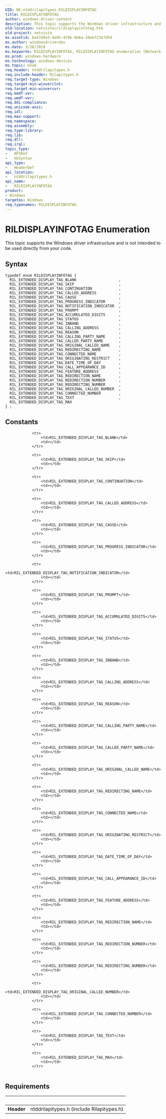 ```yaml
---
UID: NE:ntddrilapitypes.RILDISPLAYINFOTAG
title: RILDISPLAYINFOTAG
author: windows-driver-content
description: This topic supports the Windows driver infrastructure and is not intended to be used directly from your code.
old-location: netvista\rildisplayinfotag.htm
old-project: netvista
ms.assetid: ba47d9e3-4e95-479b-9e6a-10eb723e7d59
ms.author: windowsdriverdev
ms.date: 3/26/2018
ms.keywords: RILDISPLAYINFOTAG, RILDISPLAYINFOTAG enumeration [Network Drivers Starting with Windows Vista], RIL_EXTENDED_DISPLAY_TAG_ACCUMULATED_DIGITS, RIL_EXTENDED_DISPLAY_TAG_CALLED_ADDRESS, RIL_EXTENDED_DISPLAY_TAG_CALLED_PARTY_NAME, RIL_EXTENDED_DISPLAY_TAG_CALLING_ADDRESS, RIL_EXTENDED_DISPLAY_TAG_CALLING_PARTY_NAME, RIL_EXTENDED_DISPLAY_TAG_CALL_APPEARANCE_ID, RIL_EXTENDED_DISPLAY_TAG_CAUSE, RIL_EXTENDED_DISPLAY_TAG_CONNECTED_NAME, RIL_EXTENDED_DISPLAY_TAG_CONNECTED_NUMBER, RIL_EXTENDED_DISPLAY_TAG_CONTINUATION, RIL_EXTENDED_DISPLAY_TAG_DATE_TIME_OF_DAY, RIL_EXTENDED_DISPLAY_TAG_FEATURE_ADDRESS, RIL_EXTENDED_DISPLAY_TAG_INBAND, RIL_EXTENDED_DISPLAY_TAG_MAX, RIL_EXTENDED_DISPLAY_TAG_NOTIFICATION_INDICATOR, RIL_EXTENDED_DISPLAY_TAG_ORIGINAL_CALLED_NAME, RIL_EXTENDED_DISPLAY_TAG_ORIGINAL_CALLED_NUMBER, RIL_EXTENDED_DISPLAY_TAG_ORIGINATING_RESTRICT, RIL_EXTENDED_DISPLAY_TAG_PROGRESS_INDICATOR, RIL_EXTENDED_DISPLAY_TAG_PROMPT, RIL_EXTENDED_DISPLAY_TAG_REASON, RIL_EXTENDED_DISPLAY_TAG_REDIRECTING_NAME, RIL_EXTENDED_DISPLAY_TAG_REDIRECTING_NUMBER, RIL_EXTENDED_DISPLAY_TAG_REDIRECTION_NAME, RIL_EXTENDED_DISPLAY_TAG_REDIRECTION_NUMBER, RIL_EXTENDED_DISPLAY_TAG_SKIP, RIL_EXTENDED_DISPLAY_TAG_STATUS, RIL_EXTENDED_DISPLAY_TAG_TEXT, netvista.rildisplayinfotag, ntddrilapitypes/RILDISPLAYINFOTAG, ntddrilapitypes/RIL_EXTENDED_DISPLAY_TAG_ACCUMULATED_DIGITS, ntddrilapitypes/RIL_EXTENDED_DISPLAY_TAG_CALLED_ADDRESS, ntddrilapitypes/RIL_EXTENDED_DISPLAY_TAG_CALLED_PARTY_NAME, ntddrilapitypes/RIL_EXTENDED_DISPLAY_TAG_CALLING_ADDRESS, ntddrilapitypes/RIL_EXTENDED_DISPLAY_TAG_CALLING_PARTY_NAME, ntddrilapitypes/RIL_EXTENDED_DISPLAY_TAG_CALL_APPEARANCE_ID, ntddrilapitypes/RIL_EXTENDED_DISPLAY_TAG_CAUSE, ntddrilapitypes/RIL_EXTENDED_DISPLAY_TAG_CONNECTED_NAME, ntddrilapitypes/RIL_EXTENDED_DISPLAY_TAG_CONNECTED_NUMBER, ntddrilapitypes/RIL_EXTENDED_DISPLAY_TAG_CONTINUATION, ntddrilapitypes/RIL_EXTENDED_DISPLAY_TAG_DATE_TIME_OF_DAY, ntddrilapitypes/RIL_EXTENDED_DISPLAY_TAG_FEATURE_ADDRESS, ntddrilapitypes/RIL_EXTENDED_DISPLAY_TAG_INBAND, ntddrilapitypes/RIL_EXTENDED_DISPLAY_TAG_MAX, ntddrilapitypes/RIL_EXTENDED_DISPLAY_TAG_NOTIFICATION_INDICATOR, ntddrilapitypes/RIL_EXTENDED_DISPLAY_TAG_ORIGINAL_CALLED_NAME, ntddrilapitypes/RIL_EXTENDED_DISPLAY_TAG_ORIGINAL_CALLED_NUMBER, ntddrilapitypes/RIL_EXTENDED_DISPLAY_TAG_ORIGINATING_RESTRICT, ntddrilapitypes/RIL_EXTENDED_DISPLAY_TAG_PROGRESS_INDICATOR, ntddrilapitypes/RIL_EXTENDED_DISPLAY_TAG_PROMPT, ntddrilapitypes/RIL_EXTENDED_DISPLAY_TAG_REASON, ntddrilapitypes/RIL_EXTENDED_DISPLAY_TAG_REDIRECTING_NAME, ntddrilapitypes/RIL_EXTENDED_DISPLAY_TAG_REDIRECTING_NUMBER, ntddrilapitypes/RIL_EXTENDED_DISPLAY_TAG_REDIRECTION_NAME, ntddrilapitypes/RIL_EXTENDED_DISPLAY_TAG_REDIRECTION_NUMBER, ntddrilapitypes/RIL_EXTENDED_DISPLAY_TAG_SKIP, ntddrilapitypes/RIL_EXTENDED_DISPLAY_TAG_STATUS, ntddrilapitypes/RIL_EXTENDED_DISPLAY_TAG_TEXT
ms.prod: windows-hardware
ms.technology: windows-devices
ms.topic: enum
req.header: ntddrilapitypes.h
req.include-header: Rilapitypes.h
req.target-type: Windows
req.target-min-winverclnt: 
req.target-min-winversvr: 
req.kmdf-ver: 
req.umdf-ver: 
req.ddi-compliance: 
req.unicode-ansi: 
req.idl: 
req.max-support: 
req.namespace: 
req.assembly: 
req.type-library: 
req.lib: 
req.dll: 
req.irql: 
topic_type:
-	APIRef
-	kbSyntax
api_type:
-	HeaderDef
api_location:
-	ntddrilapitypes.h
api_name:
-	RILDISPLAYINFOTAG
product:
- Windows
targetos: Windows
req.typenames: RILDISPLAYINFOTAG
---
```


# RILDISPLAYINFOTAG Enumeration
This topic supports the Windows driver infrastructure and is not intended to be used directly from your code.

## Syntax
```
typedef enum RILDISPLAYINFOTAG {
  RIL_EXTENDED_DISPLAY_TAG_BLANK                   ,
  RIL_EXTENDED_DISPLAY_TAG_SKIP                    ,
  RIL_EXTENDED_DISPLAY_TAG_CONTINUATION            ,
  RIL_EXTENDED_DISPLAY_TAG_CALLED_ADDRESS          ,
  RIL_EXTENDED_DISPLAY_TAG_CAUSE                   ,
  RIL_EXTENDED_DISPLAY_TAG_PROGRESS_INDICATOR      ,
  RIL_EXTENDED_DISPLAY_TAG_NOTIFICATION_INDICATOR  ,
  RIL_EXTENDED_DISPLAY_TAG_PROMPT                  ,
  RIL_EXTENDED_DISPLAY_TAG_ACCUMULATED_DIGITS      ,
  RIL_EXTENDED_DISPLAY_TAG_STATUS                  ,
  RIL_EXTENDED_DISPLAY_TAG_INBAND                  ,
  RIL_EXTENDED_DISPLAY_TAG_CALLING_ADDRESS         ,
  RIL_EXTENDED_DISPLAY_TAG_REASON                  ,
  RIL_EXTENDED_DISPLAY_TAG_CALLING_PARTY_NAME      ,
  RIL_EXTENDED_DISPLAY_TAG_CALLED_PARTY_NAME       ,
  RIL_EXTENDED_DISPLAY_TAG_ORIGINAL_CALLED_NAME    ,
  RIL_EXTENDED_DISPLAY_TAG_REDIRECTING_NAME        ,
  RIL_EXTENDED_DISPLAY_TAG_CONNECTED_NAME          ,
  RIL_EXTENDED_DISPLAY_TAG_ORIGINATING_RESTRICT    ,
  RIL_EXTENDED_DISPLAY_TAG_DATE_TIME_OF_DAY        ,
  RIL_EXTENDED_DISPLAY_TAG_CALL_APPEARANCE_ID      ,
  RIL_EXTENDED_DISPLAY_TAG_FEATURE_ADDRESS         ,
  RIL_EXTENDED_DISPLAY_TAG_REDIRECTION_NAME        ,
  RIL_EXTENDED_DISPLAY_TAG_REDIRECTION_NUMBER      ,
  RIL_EXTENDED_DISPLAY_TAG_REDIRECTING_NUMBER      ,
  RIL_EXTENDED_DISPLAY_TAG_ORIGINAL_CALLED_NUMBER  ,
  RIL_EXTENDED_DISPLAY_TAG_CONNECTED_NUMBER        ,
  RIL_EXTENDED_DISPLAY_TAG_TEXT                    ,
  RIL_EXTENDED_DISPLAY_TAG_MAX
} ;
```

## Constants

<table>
            
                <tr>
                    <td>RIL_EXTENDED_DISPLAY_TAG_BLANK</td>
                    <td></td>
                </tr>
            
                <tr>
                    <td>RIL_EXTENDED_DISPLAY_TAG_SKIP</td>
                    <td></td>
                </tr>
            
                <tr>
                    <td>RIL_EXTENDED_DISPLAY_TAG_CONTINUATION</td>
                    <td></td>
                </tr>
            
                <tr>
                    <td>RIL_EXTENDED_DISPLAY_TAG_CALLED_ADDRESS</td>
                    <td></td>
                </tr>
            
                <tr>
                    <td>RIL_EXTENDED_DISPLAY_TAG_CAUSE</td>
                    <td></td>
                </tr>
            
                <tr>
                    <td>RIL_EXTENDED_DISPLAY_TAG_PROGRESS_INDICATOR</td>
                    <td></td>
                </tr>
            
                <tr>
                    <td>RIL_EXTENDED_DISPLAY_TAG_NOTIFICATION_INDICATOR</td>
                    <td></td>
                </tr>
            
                <tr>
                    <td>RIL_EXTENDED_DISPLAY_TAG_PROMPT</td>
                    <td></td>
                </tr>
            
                <tr>
                    <td>RIL_EXTENDED_DISPLAY_TAG_ACCUMULATED_DIGITS</td>
                    <td></td>
                </tr>
            
                <tr>
                    <td>RIL_EXTENDED_DISPLAY_TAG_STATUS</td>
                    <td></td>
                </tr>
            
                <tr>
                    <td>RIL_EXTENDED_DISPLAY_TAG_INBAND</td>
                    <td></td>
                </tr>
            
                <tr>
                    <td>RIL_EXTENDED_DISPLAY_TAG_CALLING_ADDRESS</td>
                    <td></td>
                </tr>
            
                <tr>
                    <td>RIL_EXTENDED_DISPLAY_TAG_REASON</td>
                    <td></td>
                </tr>
            
                <tr>
                    <td>RIL_EXTENDED_DISPLAY_TAG_CALLING_PARTY_NAME</td>
                    <td></td>
                </tr>
            
                <tr>
                    <td>RIL_EXTENDED_DISPLAY_TAG_CALLED_PARTY_NAME</td>
                    <td></td>
                </tr>
            
                <tr>
                    <td>RIL_EXTENDED_DISPLAY_TAG_ORIGINAL_CALLED_NAME</td>
                    <td></td>
                </tr>
            
                <tr>
                    <td>RIL_EXTENDED_DISPLAY_TAG_REDIRECTING_NAME</td>
                    <td></td>
                </tr>
            
                <tr>
                    <td>RIL_EXTENDED_DISPLAY_TAG_CONNECTED_NAME</td>
                    <td></td>
                </tr>
            
                <tr>
                    <td>RIL_EXTENDED_DISPLAY_TAG_ORIGINATING_RESTRICT</td>
                    <td></td>
                </tr>
            
                <tr>
                    <td>RIL_EXTENDED_DISPLAY_TAG_DATE_TIME_OF_DAY</td>
                    <td></td>
                </tr>
            
                <tr>
                    <td>RIL_EXTENDED_DISPLAY_TAG_CALL_APPEARANCE_ID</td>
                    <td></td>
                </tr>
            
                <tr>
                    <td>RIL_EXTENDED_DISPLAY_TAG_FEATURE_ADDRESS</td>
                    <td></td>
                </tr>
            
                <tr>
                    <td>RIL_EXTENDED_DISPLAY_TAG_REDIRECTION_NAME</td>
                    <td></td>
                </tr>
            
                <tr>
                    <td>RIL_EXTENDED_DISPLAY_TAG_REDIRECTION_NUMBER</td>
                    <td></td>
                </tr>
            
                <tr>
                    <td>RIL_EXTENDED_DISPLAY_TAG_REDIRECTING_NUMBER</td>
                    <td></td>
                </tr>
            
                <tr>
                    <td>RIL_EXTENDED_DISPLAY_TAG_ORIGINAL_CALLED_NUMBER</td>
                    <td></td>
                </tr>
            
                <tr>
                    <td>RIL_EXTENDED_DISPLAY_TAG_CONNECTED_NUMBER</td>
                    <td></td>
                </tr>
            
                <tr>
                    <td>RIL_EXTENDED_DISPLAY_TAG_TEXT</td>
                    <td></td>
                </tr>
            
                <tr>
                    <td>RIL_EXTENDED_DISPLAY_TAG_MAX</td>
                    <td></td>
                </tr>
</table>


## Requirements
| &nbsp; | &nbsp; |
| ---- |:---- |
| **Header** | ntddrilapitypes.h (include Rilapitypes.h) |